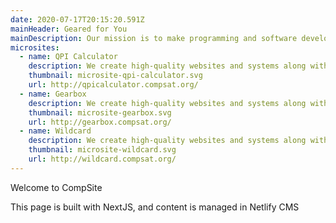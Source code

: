 ```yaml
---
date: 2020-07-17T20:15:20.591Z
mainHeader: Geared for You
mainDescription: Our mission is to make programming and software development accessible to anyone.
microsites:
  - name: QPI Calculator
    description: We create high-quality websites and systems along with a range of add-ons that help provide the best experience for you and your users.
    thumbnail: microsite-qpi-calculator.svg
    url: http://qpicalculator.compsat.org/
  - name: Gearbox
    description: We create high-quality websites and systems along with a range of add-ons that help provide the best experience for you and your users.
    thumbnail: microsite-gearbox.svg
    url: http://gearbox.compsat.org/
  - name: Wildcard
    description: We create high-quality websites and systems along with a range of add-ons that help provide the best experience for you and your users.
    thumbnail: microsite-wildcard.svg
    url: http://wildcard.compsat.org/
---
```

Welcome to CompSite

This page is built with NextJS, and content is managed in Netlify CMS